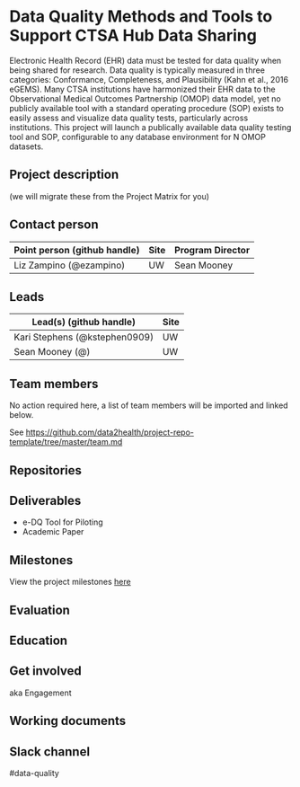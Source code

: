 # Data Quality Methods and Tools to Support CTSA Hub Data Sharing
Electronic Health Record (EHR) data must be tested for data quality when being shared for research. Data quality is typically measured in three categories: Conformance, Completeness, and Plausibility (Kahn et al., 2016 eGEMS). Many CTSA institutions have harmonized their EHR data to the Observational Medical Outcomes Partnership (OMOP) data model, yet no publicly available tool with a standard operating procedure (SOP) exists to easily assess and visualize data quality tests, particularly across institutions. This project will launch a publically available data quality testing tool and SOP, configurable to any database environment for N OMOP datasets. 

## Project description
(we will migrate these from the Project Matrix for you)

## Contact person

Point person (github handle) | Site | Program Director
----------|--------------|---------------
Liz Zampino (@ezampino) | UW | Sean Mooney

## Leads 

Lead(s) (github handle) | Site
----------|--------------|
Kari Stephens (@kstephen0909) | UW
Sean Mooney (@) | UW


## Team members 

No action required here, a list of team members will be imported and linked below.

See https://github.com/data2health/project-repo-template/tree/master/team.md

## Repositories
 

## Deliverables
- e-DQ Tool for Piloting
- Academic Paper


## Milestones 

View the project milestones [here](https://github.com/data2health/data-quality/milestones)


## Evaluation

## Education

## Get involved
aka Engagement

## Working documents

## Slack channel
#data-quality
